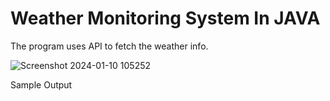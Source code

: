 # Weather Monitoring System In JAVA

The program uses API to fetch the weather info.

![Screenshot 2024-01-10 105252](https://github.com/harshjyoti03/Weather-monitoring-system-in-java-using-API/assets/114382210/966d4213-ffdc-47d2-a1ef-529fe808b6e9)

Sample Output

